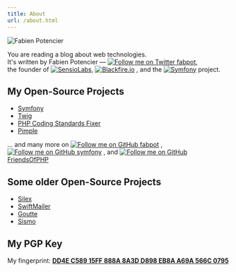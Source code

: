 ```yaml
---
title: About
url: /about.html
---
```


<img class="fabien" src="http://www.gravatar.com/avatar/f1a2c5905e121d09feba5ad73898ffca?s=100" alt="Fabien Potencier" />
<p>
    You are reading a blog about web technologies.
    <br />
    It's written by Fabien Potencier &mdash; <a class="twitter" href="https://twitter.com/fabpot"><img src="/images/twitter.png" alt='Follow me on Twitter' /> fabpot</a>,
    <br />
    the founder of
    <a href="http://sensiolabs.com/"><img class="sensiolabs" src="/images/sensiolabs.svg" alt="SensioLabs" /></a>,
    <a href="https://blackfire.io/"><img class="blackfire" src="/images/blackfire.svg" alt="Blackfire.io" /></a>
    , and the
    <a href="http://symfony.com/"><img class="symfony" src="/images/symfony.svg" alt="Symfony" /></a> project.
    <br />

</p>

<h2>My Open-Source Projects</h2>

<ul>
    <li><a href="http://www.symfony.com/">Symfony</a></li>
    <li><a href="http://twig.sensiolabs.org/">Twig</a></li>
    <li><a href="http://cs.sensiolabs.org/">PHP Coding Standards Fixer</a></li>
    <li><a href="http://pimple.sensiolabs.org/">Pimple</a></li>
</ul>

<p>
    ... and many more on
    <a class="github" href="https://github.com/fabpot"><img src="/images/github.png" alt="Follow me on GitHub" /> fabpot</a>
    ,
    <a class="github" href="https://github.com/symfony"><img src="/images/github.png" alt="Follow me on GitHub" /> symfony</a>
    , and
    <a class="github" href="https://github.com/FriendsOfPHP"><img src="/images/github.png" alt="Follow me on GitHub" /> FriendsOfPHP</a>
</p>

<h2>Some older Open-Source Projects</h2>

<ul>
    <li><a href="http://silex.sensiolabs.org/">Silex</a></li>
    <li><a href="http://www.swiftmailer.org/">SwiftMailer</a></li>
    <li><a href="http://goutte.sensiolabs.org/">Goutte</a></li>
    <li><a href="http://sismo.sensiolabs.org/">Sismo</a></li>
</ul>

<h2>My PGP Key</h2>

<p>
    My fingerprint: <strong><a href="http://pgp.mit.edu:11371/pks/lookup?search=0xeb8aa69a566c0795&op=vindex&fingerprint=on&exact=on">DD4E C589 15FF 888A 8A3D D898 EB8A A69A 566C 0795</a></strong>
</p>
